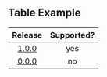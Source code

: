 ## Table Example

| Release | Supported? |
| :-----: | :---------: |
| [1.0.0] | yes |
| [0.0.0] | no |

  [1.0.0]: https://github.com/ntno/mkdocs-terminal/releases/tag/1.0.0
  [0.0.0]: https://github.com/ntno/mkdocs-terminal/releases/tag/0.0.0

<br>